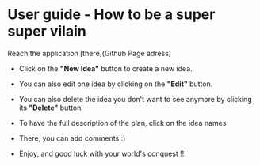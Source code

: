 
# User guide - How to be a super super vilain

Reach the application [there](Github Page adress)

- Click on the **"New Idea"** button to create a new idea.
- You can also edit one idea by clicking on the **"Edit"** button.
- You can also delete the idea you don't want to see anymore by clicking its **"Delete"** button.

- To have the full description of the plan, click on the idea names
- There, you can add comments :)

- Enjoy, and good luck with your world's conquest !!!
